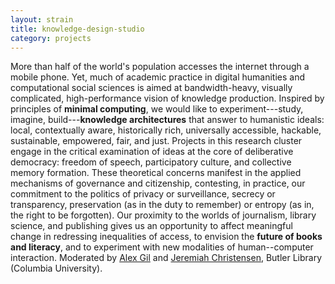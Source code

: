 ```yaml
---
layout: strain
title: knowledge-design-studio
category: projects
---
```


<!-- A 75-100 word paragraph describing the motivation behind these projects -->

More than half of the world's population accesses the internet through a
mobile phone. Yet, much of academic practice in digital humanities and
computational social sciences is aimed at bandwidth-heavy, visually
complicated, high-performance vision of knowledge production. Inspired by
principles of **minimal computing**, we would like to experiment---study,
imagine, build---**knowledge architectures** that answer to humanistic ideals:
local, contextually aware, historically rich, universally accessible,
hackable, sustainable, empowered, fair, and just. Projects in this research
cluster engage in the critical examination of ideas at the core of
deliberative democracy: freedom of speech, participatory culture, and
collective memory formation. These theoretical concerns manifest in the
applied mechanisms of governance and citizenship, contesting, in practice, our
commitment to the politics of privacy or surveillance, secrecy or
transparency, preservation (as in the duty to remember) or entropy (as in, the
right to be forgotten). Our proximity to the worlds of journalism, library
science, and publishing gives us an opportunity to affect meaningful change in
redressing inequalities of access, to envision the **future of books and
literacy**, and to experiment with new modalities of human--computer
interaction. Moderated by [Alex Gil][ag] and [Jeremiah Christensen][jc], Butler
Library (Columbia University).

[ag]: http://www.elotroalex.com/profile/
[jc]: https://library.columbia.edu/services/research-data-services/staff.html


